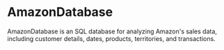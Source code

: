 # AmazonDatabase
AmazonDatabase is an SQL database for analyzing Amazon's sales data, including customer details, dates, products, territories, and transactions.

